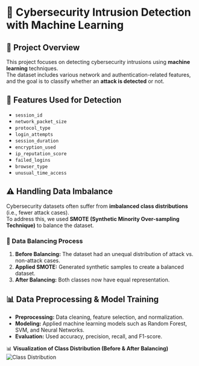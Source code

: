# 🚀 Cybersecurity Intrusion Detection with Machine Learning

## 📖 Project Overview
This project focuses on detecting cybersecurity intrusions using **machine learning** techniques.  
The dataset includes various network and authentication-related features, and the goal is to classify whether an **attack is detected** or not.

## 📂 Features Used for Detection
- `session_id`
- `network_packet_size`
- `protocol_type`
- `login_attempts`
- `session_duration`
- `encryption_used`
- `ip_reputation_score`
- `failed_logins`
- `browser_type`
- `unusual_time_access`

## ⚠️ Handling Data Imbalance
Cybersecurity datasets often suffer from **imbalanced class distributions** (i.e., fewer attack cases).  
To address this, we used **SMOTE (Synthetic Minority Over-sampling Technique)** to balance the dataset.

### **🔹 Data Balancing Process**
1. **Before Balancing:** The dataset had an unequal distribution of attack vs. non-attack cases.
2. **Applied SMOTE:** Generated synthetic samples to create a balanced dataset.
3. **After Balancing:** Both classes now have equal representation.

## 📊 Data Preprocessing & Model Training
- **Preprocessing:** Data cleaning, feature selection, and normalization.
- **Modeling:** Applied machine learning models such as Random Forest, SVM, and Neural Networks.
- **Evaluation:** Used accuracy, precision, recall, and F1-score.

📊 **Visualization of Class Distribution (Before & After Balancing)**  
![Class Distribution](path_to_visualization_image.png)  

